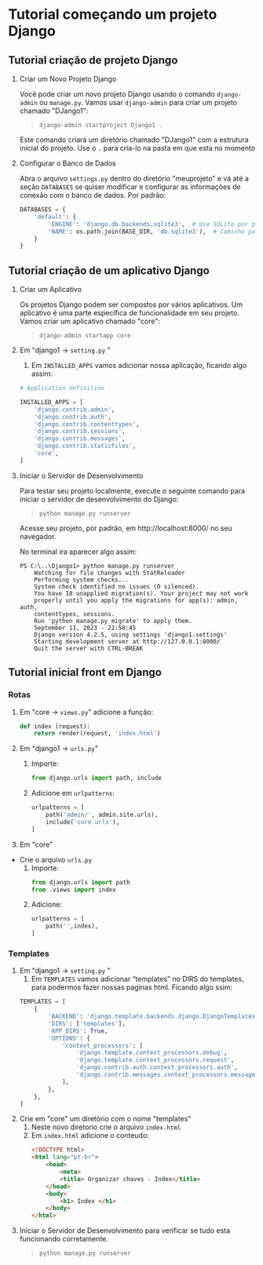﻿# Tutorial começando um projeto Django
## Tutorial criação de projeto Django

1. Criar um Novo Projeto Django

    Você pode criar um novo projeto Django usando o comando `django-admin` ou `manage.py`. Vamos usar `django-admin` para criar um projeto chamado "DJango1":

    >````django-admin startproject Django1 .````

    Este comando criará um diretório chamado "DJango1" com a estrutura inicial do projeto.
    Use o `.` para cria-lo na pasta em que esta no momento

1. Configurar o Banco de Dados

    Abra o arquivo `settings.py` dentro do diretório "meuprojeto" e vá até a seção `DATABASES` se quiser modificar e configurar as informações de conexão com o banco de dados. Por padrão:

    ```` python
    DATABASES = {
        'default': {
            'ENGINE': 'django.db.backends.sqlite3',  # Use SQLite por padrão
            'NAME': os.path.join(BASE_DIR, 'db.sqlite3'),  # Caminho para o arquivo do banco de dados
        }
    }
    ````


## Tutorial criação de um aplicativo Django
1. Criar um Aplicativo


    Os projetos Django podem ser compostos por vários aplicativos. Um aplicativo é uma parte específica de funcionalidade em seu projeto. Vamos criar um aplicativo chamado "core":

    >``django-admin startapp core``

1. Em "django1 -> `setting.py` " 
    1. Em `INSTALLED_APPS` vamos adicionar nossa aplicação, ficando algo assim: 
    ``` python
    # Application definition

    INSTALLED_APPS = [
        'django.contrib.admin',
        'django.contrib.auth',
        'django.contrib.contenttypes',
        'django.contrib.sessions',
        'django.contrib.messages',
        'django.contrib.staticfiles',
        'core',
    ]
    ```

1. Iniciar o Servidor de Desenvolvimento

    Para testar seu projeto localmente, execute o seguinte comando para iniciar o servidor de desenvolvimento do Django:

   >``python manage.py runserver``

    Acesse seu projeto, por padrão, em http://localhost:8000/ no seu navegador.

    No terminal ira aparecer algo assim:
    ```
    PS C:\..\Django1> python manage.py runserver
        Watching for file changes with StatReloader
        Performing system checks...
        System check identified no issues (0 silenced).
        You have 18 unapplied migration(s). Your project may not work
        properly until you apply the migrations for app(s): admin, auth,
        contenttypes, sessions.
        Run 'python manage.py migrate' to apply them.
        September 11, 2023 - 22:50:45
        Django version 4.2.5, using settings 'django1.settings'
        Starting development server at http://127.0.0.1:8000/
        Quit the server with CTRL-BREAK
    ```

## Tutorial inicial front em Django
### Rotas

1. Em "core -> `views.py`" adicione a função:
    ``` python
    def index (request):
        return render(request, 'index.html')
    ```


1. Em "django1 -> ``urls.py``" 

    1. Importe:
        ```` python
        from django.urls import path, include
        ````
    1. Adicione em ``urlpatterns``:
        ````` python
        urlpatterns = [
            path('admin/', admin.site.urls),
            include('core.urls'),
        ] 
        `````

1. Em "core"
- Crie o arquivo ``urls.py``
    1. Importe:
        ````python
        from django.urls import path
        from .views import index
        ````
    1. Adicione:
        ```` python        
        urlpatterns = [
            path('',index),
        ]
        ````
### Templates
1. Em "django1 -> `setting.py` " 
    1. Em `TEMPLATES` vamos adicionar “templates” no DIRS do templates, para podermos fazer nossas paginas html. Ficando algo ssim:
    ``` python
    TEMPLATES = [
        {
            'BACKEND': 'django.template.backends.django.DjangoTemplates',
            'DIRS': ['templates'],
            'APP_DIRS': True,
            'OPTIONS': {
                'context_processors': [
                    'django.template.context_processors.debug',
                    'django.template.context_processors.request',
                    'django.contrib.auth.context_processors.auth',
                    'django.contrib.messages.context_processors.messages',
                ],
            },
        },
    ]
    ```
1. Crie em "core" um diretório com o nome "templates"
    1. Neste novo diretorio crie o arquivo ``index.html``
    1. Em ``index.html`` adicione o conteudo:
        ``` html
        <!DOCTYPE html>
        <html lang="pt-br">
            <head>
                <meta>
                <title> Organizar chaves - Index</title>
            </head>
            <body>
                <h1> Index </h1>
            </body>
        </html>
        ```
1. Iniciar o Servidor de Desenvolvimento para verificar se tudo esta funcionando corretamente.  
   >``python manage.py runserver``